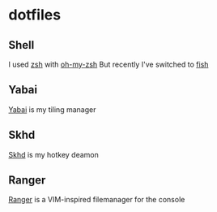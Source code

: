 # dotfiles

## Shell
I used [zsh](https://www.zsh.org/) with [oh-my-zsh](https://ohmyz.sh/)
But recently I've switched to [fish](https://fishshell.com/)

## Yabai
[Yabai](https://github.com/koekeishiya/yabai) is my tiling manager

## Skhd
[Skhd](https://github.com/koekeishiya/skhd) is my hotkey deamon

## Ranger
[Ranger](https://github.com/ranger/ranger/) is a VIM-inspired filemanager for the console
